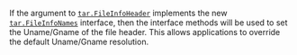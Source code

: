 If the argument to [`tar.FileInfoHeader`](/archive/tar#FileInfoHeader) implements the new [`tar.FileInfoNames`](/archive/tar#FileInfoNames) interface, then the interface methods will be used to set the Uname/Gname of the file header. This allows applications to override the default Uname/Gname resolution.
